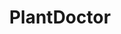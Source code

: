 ---
license: mit
sdk: gradio
colorFrom: purple
colorTo: pink
title: PlantDoctor
emoji: 🌍
sdk_version: 5.21.0
app_file: app.py
---